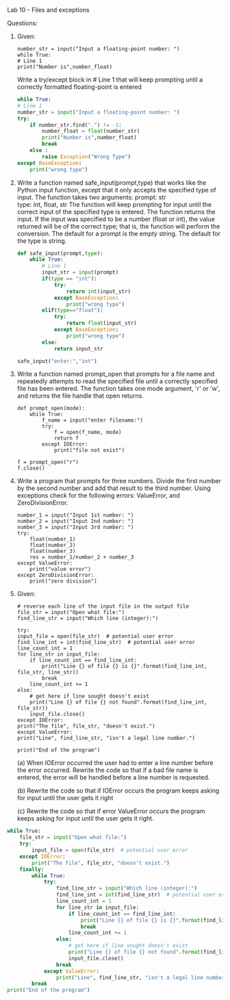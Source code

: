 Lab 10 - Files and exceptions
 
Questions:
 
1. Given: 
    ```
    number_str = input("Input a floating-point number: ")
    while True:
    # Line 1
    print("Number is",number_float)
    ```
    Write a try/except block in # Line 1 that will keep prompting until a correctly formatted floating-point is entered
    ```py
    while True:
    # Line 1
    number_str = input("Input a floating-point number: ")
    try:
        if number_str.find(".") != -1:
            number_float = float(number_str)
            print("Number is",number_float)
            break
        else :
            raise Exception("Wrong Type")
    except BaseException:
        print("wrong type")
    ```

2. Write a function named safe_input(prompt,type) that works like the Python input function, except that it only accepts the specified type of input. The function takes two arguments:
prompt: str  
type: int, float, str
The function will keep prompting for input until the correct input of the specified type is entered. The function returns the input. If the input was specified to be a number (float or int), the value returned will be of the correct type; that is, the function will perform the conversion. The default for a prompt is the empty string. The default for the type is string.
    ```py
    def safe_input(prompt,type):
        while True:
            # Line 1
            input_str = input(prompt)
            if(type == "int"):
                try:
                    return int(input_str)
                except BaseException:
                    print("wrong type")
            elif(type=="float"):
                try:
                    return float(input_str)
                except BaseException:
                    print("wrong type")
            else:
                return input_str

    safe_input("enter:","int")
    ```

3. Write a function named prompt_open that prompts for a file name and repeatedly attempts to read the specified file until a correctly specified file has been entered. The function takes one mode argument, 'r' or 'w', and returns the file handle that open returns.
    ```
    def prompt_open(mode):
        while True:
            f_name = input("enter filename:")
            try:
                f = open(f_name, mode)
                return f 
            except IOError:
                print("file not exist")

    f = prompt_open("r")
    f.close()
    ```
4. Write a program that prompts for three numbers. Divide the first number by the
second number and add that result to the third number. Using exceptions check for
the following errors: ValueError, and ZeroDivisionError.
    ```
    number_1 = input("Input 1st number: ")
    number_2 = input("Input 2nd number: ")
    number_3 = input("Input 3rd number: ")
    try:
        float(number_1)
        float(number_2)
        float(number_3)
        res = number_1/number_2 + number_3
    except ValueError:
        print("value error")
    except ZeroDivisionError:
        print("zero division")
    ```

5. Given:
    ```
    # reverse each line of the input file in the output file
    file_str = input("Open what file:")
    find_line_str = input("Which line (integer):")

    try:
    input_file = open(file_str)  # potential user error
    find_line_int = int(find_line_str)  # potential user error
    line_count_int = 1
    for line_str in input_file:
        if line_count_int == find_line_int:
            print("Line {} of file {} is {}".format(find_line_int, file_str, line_str))
            break
        line_count_int += 1
    else:
        # get here if line sought doesn't exist
        print("Line {} of file {} not found".format(find_line_int, file_str))
        input_file.close()
    except IOError:
    print("The file", file_str, "doesn't exist.")
    except ValueError:
    print("Line", find_line_str, "isn't a legal line number.")

    print("End of the program")
    ```

    (a) When IOError occurred the
    user had to enter a line number before the error occurred. Rewrite the code so that if a
    bad file name is entered, the error will be handled before a line number is requested.

    (b) Rewrite the code so that if IOError occurs the program keeps asking for input until the user gets it right

    (c) Rewrite the code so that if error ValueError occurs the program keeps asking for input until the user gets it right.
```py
while True:
    file_str = input("Open what file:")
    try:
        input_file = open(file_str)  # potential user error
    except IOError:
        print("The file", file_str, "doesn't exist.")
    finally:
        while True:
            try:
                find_line_str = input("Which line (integer):")
                find_line_int = int(find_line_str)  # potential user error
                line_count_int = 1
                for line_str in input_file:
                    if line_count_int == find_line_int:
                        print("Line {} of file {} is {}".format(find_line_int, file_str, line_str))
                        break
                    line_count_int += 1
                else:
                    # get here if line sought doesn't exist
                    print("Line {} of file {} not found".format(find_line_int, file_str))
                    input_file.close()
                break
            except ValueError:
                print("Line", find_line_str, "isn't a legal line number.")
        break
print("End of the program")
```

